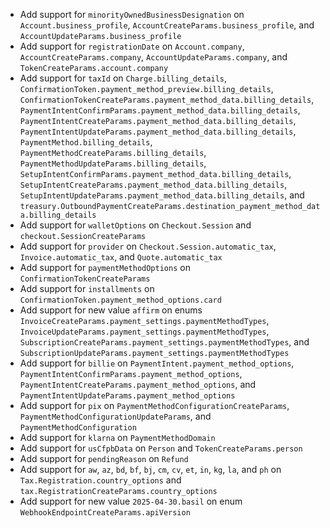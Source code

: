 * Add support for `minorityOwnedBusinessDesignation` on `Account.business_profile`, `AccountCreateParams.business_profile`, and `AccountUpdateParams.business_profile`
* Add support for `registrationDate` on `Account.company`, `AccountCreateParams.company`, `AccountUpdateParams.company`, and `TokenCreateParams.account.company`
* Add support for `taxId` on `Charge.billing_details`, `ConfirmationToken.payment_method_preview.billing_details`, `ConfirmationTokenCreateParams.payment_method_data.billing_details`, `PaymentIntentConfirmParams.payment_method_data.billing_details`, `PaymentIntentCreateParams.payment_method_data.billing_details`, `PaymentIntentUpdateParams.payment_method_data.billing_details`, `PaymentMethod.billing_details`, `PaymentMethodCreateParams.billing_details`, `PaymentMethodUpdateParams.billing_details`, `SetupIntentConfirmParams.payment_method_data.billing_details`, `SetupIntentCreateParams.payment_method_data.billing_details`, `SetupIntentUpdateParams.payment_method_data.billing_details`, and `treasury.OutboundPaymentCreateParams.destination_payment_method_data.billing_details`
* Add support for `walletOptions` on `Checkout.Session` and `checkout.SessionCreateParams`
* Add support for `provider` on `Checkout.Session.automatic_tax`, `Invoice.automatic_tax`, and `Quote.automatic_tax`
* Add support for `paymentMethodOptions` on `ConfirmationTokenCreateParams`
* Add support for `installments` on `ConfirmationToken.payment_method_options.card`
* Add support for new value `affirm` on enums `InvoiceCreateParams.payment_settings.paymentMethodTypes`, `InvoiceUpdateParams.payment_settings.paymentMethodTypes`, `SubscriptionCreateParams.payment_settings.paymentMethodTypes`, and `SubscriptionUpdateParams.payment_settings.paymentMethodTypes`
* Add support for `billie` on `PaymentIntent.payment_method_options`, `PaymentIntentConfirmParams.payment_method_options`, `PaymentIntentCreateParams.payment_method_options`, and `PaymentIntentUpdateParams.payment_method_options`
* Add support for `pix` on `PaymentMethodConfigurationCreateParams`, `PaymentMethodConfigurationUpdateParams`, and `PaymentMethodConfiguration`
* Add support for `klarna` on `PaymentMethodDomain`
* Add support for `usCfpbData` on `Person` and `TokenCreateParams.person`
* Add support for `pendingReason` on `Refund`
* Add support for `aw`, `az`, `bd`, `bf`, `bj`, `cm`, `cv`, `et`, `in`, `kg`, `la`, and `ph` on `Tax.Registration.country_options` and `tax.RegistrationCreateParams.country_options`
* Add support for new value `2025-04-30.basil` on enum `WebhookEndpointCreateParams.apiVersion`